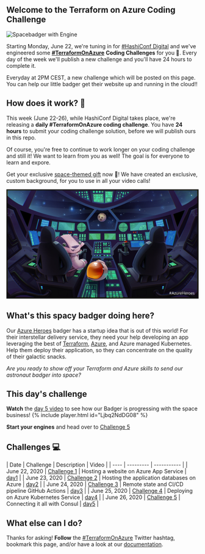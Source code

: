 ## Welcome to the Terraform on Azure Coding Challenge

![Spacebadger with Engine](./assets/twittercard-engine.png)

Starting Monday, June 22, we're tuning in for [#HashiConf Digital](https://hashiconf.com/digital-june/) and we've engineered some **[#TerraformOnAzure](https://twitter.com/search?q=%23terraformonazure)** **Coding Challenges** for you 🚀. Every day of the week we'll  publish a new challenge and you'll have 24 hours to complete it. 

Everyday at 2PM CEST, a new challenge which will be posted on this page. You can help our little badger get their website up and running in the cloud!!

## How does it work? 🧰

This week (June 22-26), while HashiConf Digital takes place, we're releasing a **daily #TerraformOnAzure coding challenge**. You have **24 hours** to submit your coding challenge solution, before we will publish ours in this repo.

Of course, you're free to continue to work longer on your coding challenge and still it! We want to learn from you as well! The goal is for everyone to learn and expore.

Get your exclusive [space-themed gift](./assets/TerraformOnAzure-Background-Final.jpg) now 🎁! We have created an exclusive, custom background, for you to use in all your video calls!

![Custom Background](./assets/TerraformOnAzure-Background-Final.jpg)

## What's this spacy badger doing here?

Our [Azure Heroes](https://aka.ms/azure.heroes?ocid=aid3015373_ThankYou_DevComm&eventId=HashiConfTerraformonAzure_JK1-K2-hoArJ) badger has a startup idea that is out of this world! For their interstellar delivery service, they need your help developing an app leveraging the best of [Terraform](https://terraform.io), [Azure](https://azure.com), and Azure managed Kubernetes. Help them deploy their application, so they can concentrate on the quality of their galactic snacks.

*Are you ready to show off your Terraform and Azure skills to send our astronaut badger into space?*

## This day's challenge
**Watch**  the [day 5 video](https://aka.ms/tfonazure/vid/day5) to see how our Badger is progressing with the space business!
{% include player.html id="Ljbq2NdDG08" %}

**Start your engines** and head over to [Challenge 5](https://github.com/Terraform-On-Azure-Workshop/terraform-azure-hashiconf2020/blob/main/challenges/challenge5/README.md)

## Challenges 💻

| Date | Challenge | Description | Video |
| ---- | --------- | ----------- |
| June 22, 2020 | [Challenge 1](https://github.com/Terraform-On-Azure-Workshop/terraform-azure-hashiconf2020/blob/main/challenges/challenge1/Readme.md) | Hosting a website on Azure App Service | [day1](https://aka.ms/tfonazure/vid/day1) |
| June 23, 2020 | [Challenge 2](https://github.com/Terraform-On-Azure-Workshop/terraform-azure-hashiconf2020/blob/main/challenges/challenge2/Readme.md) | Hosting the application databases on Azure | [day2](https://aka.ms/tfonazure/vid/day2) |
| June 24, 2020 | [Challenge 3](https://github.com/Terraform-On-Azure-Workshop/terraform-azure-hashiconf2020/blob/main/challenges/challenge3/Readme.md) | Remote state and CI/CD pipeline GitHub Actions | [day3](https://aka.ms/tfonazure/vid/day3) |
| June 25, 2020 | [Challenge 4](https://github.com/Terraform-On-Azure-Workshop/terraform-azure-hashiconf2020/blob/main/challenges/challenge4/Readme.md) | Deploying on Azure Kubernetes Service | [day4](https://aka.ms/tfonazure/vid/day4) |
| June 26, 2020 | [Challenge 5](https://github.com/Terraform-On-Azure-Workshop/terraform-azure-hashiconf2020/blob/main/challenges/challenge5/README.md)  | Connecting it all with Consul | [day5](https://aka.ms/tfonazure/vid/day5) |


## What else can I do?

Thanks for asking! **Follow** the [#TerraformOnAzure](https://twitter.com/search?q=%23terraformonazure) Twitter hashtag, bookmark this page, and/or have a look at our [documentation](https://docs.microsoft.com/en-us/azure/developer/terraform/?ocid=aid3015373_ThankYou_DevComm&eventId=HashiConfTerraformonAzure_JK1-K2-hoArJ).
